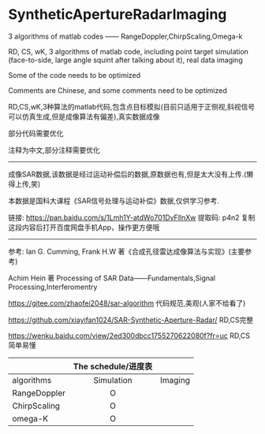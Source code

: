 # SyntheticApertureRadarImaging

3 algorithms of matlab codes —— RangeDoppler,ChirpScaling,Omega-k

RD, CS, wK, 3 algorithms of matlab code, including point target simulation (face-to-side, large angle squint after talking about it), real data imaging

Some of the code needs to be optimized

Comments are Chinese, and some comments need to be optimized




RD,CS,wK,3种算法的matlab代码,包含点目标模拟(目前只适用于正侧视,斜视信号可以仿真生成,但是成像算法有偏差),真实数据成像

部分代码需要优化

注释为中文,部分注释需要优化

------------------------------------------------------------------------------------------------------------

成像SAR数据,该数据是经过运动补偿后的数据,原数据也有,但是太大没有上传.(懒得上传,笑)

本数据是国科大课程《SAR信号处理与运动补偿》数据,仅供学习参考.

链接: https://pan.baidu.com/s/1Lmh1Y-atdWo701DvFllnXw 提取码: p4n2 复制这段内容后打开百度网盘手机App，操作更方便哦

------------------------------------------------------------------------------------------------------------

参考:
Ian G. Cumming, Frank H.W 著《合成孔径雷达成像算法与实现》(主要参考)

Achim Hein 著 Processing of SAR Data——Fundamentals,Signal Processing,Interferomentry

https://gitee.com/zhaofei2048/sar-algorithm 代码规范,美观(人家不给看了)

https://github.com/xiayifan1024/SAR-Synthetic-Aperture-Radar/ RD,CS完整

https://wenku.baidu.com/view/2ed300dbcc1755270622080f?fr=uc RD,CS简单易懂



|            |The schedule/进度表|           |
|-------------| :-----------: |------------|
| algorithms  |   Simulation  |   Imaging  |
|RangeDoppler |        O      |            |
|ChirpScaling |        O      |            |
|   omega-K   |        O       |            |
